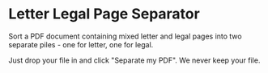 # Letter Legal Page Separator

Sort a PDF document containing mixed letter and legal pages into two separate piles - one for letter, one for legal.

Just drop your file in and click "Separate my PDF". We never keep your file.

